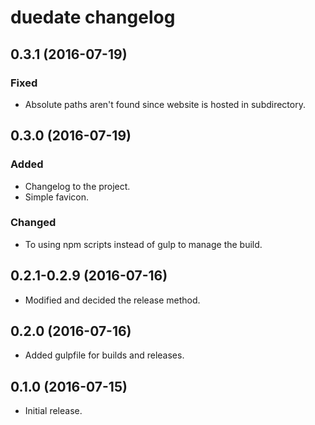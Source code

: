 # duedate changelog

## 0.3.1 (2016-07-19)
### Fixed
- Absolute paths aren't found since website is hosted in subdirectory.

## 0.3.0 (2016-07-19)
### Added
- Changelog to the project.
- Simple favicon.
### Changed
- To using npm scripts instead of gulp to manage the build.

## 0.2.1-0.2.9 (2016-07-16)
- Modified and decided the release method.

## 0.2.0 (2016-07-16)
- Added gulpfile for builds and releases.

## 0.1.0 (2016-07-15)
- Initial release.
